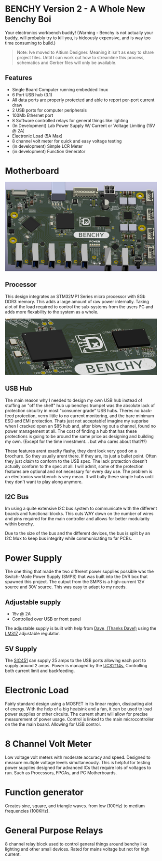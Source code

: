# BENCHY Version 2 - A Whole New Benchy Boi

Your electronics workbench buddy! (Warning - Benchy is not actually your buddy, will probably try to kill you, is hideously expensive, and is way too time consuming to build.)

> Note: Ive moved to Altium Designer. Meaning it isn't as easy to share project files. Until I can work out how to streamline this process, schematics and Gerber files will only be available.

## Features

- Single Board Computer running embedded linux
- 6 Port USB hub (3.1)
- All data ports are properly protected and able to report per-port current draw
- 2 USB ports for computer peripherals
- 100Mb Ethernet port
- 8 Software controlled relays for general things like lighting
- (In Development) Lab Power Supply W/ Current or Voltage Limiting (15V @ 2A)
- Electronic Load (5A Max)
- 8 channel volt meter for quick and easy voltage testing
- (in development) Simple LCR Meter
- (in development) Function Generator

# Motherboard

![MB Render](./Docs/Renders/MotherBoard/BenchyMotherBoard-REV1-TOP1.png)

## Processor

This design integrates an STM32MP1 Series micro processor with 8Gb DDR3 memory. This adds a large amount of raw power internally. Taking alot of the load required to control the sub-systems from the users PC and adds more flexability to the system as a whole.

![MB MPU](./Docs/Renders/MotherBoard/BenchyMotherBoard-REV1-MPU.png)

## USB Hub

The main reason why I needed to design my own USB hub instead of stuffing an "off the shelf" hub up benchys trumpet was the absolute lack of protection circuitry in most "consumer grade" USB hubs. Theres no back-feed protection, verry little to no current monitoring, and the bare minimum ESD and EMI protection. Thats just not acceptable! imagine my supprise when I cracked open an $85 hub and, after blowing out a channel, found no power management at all. The cost of finding a hub that has these protections is going to be around the same price as designing and building my own. (Except for the time investment... but who cares about that?!?)

These features arent exaclty flashy, they dont look very good on a brochure. So they usually arent there. If they are, its just a bullet point. Often they just _claim_ to conform to the USB spec. The lack protection doesn't actually conform to the spec at all. I will admit, some of the protection features are optional and not necessary for every day use. The problem is an electronics workbench is very mean. It will bully these simple hubs until they don't want to play along anymore.

## I2C Bus

Im using a quite extensive I2C bus system to communicate with the different boards and functional blocks. This cuts WAY down on the number of wires and pins required for the main controller and allows for better modularity within benchy.

Due to the size of the bus and the different devices, the bus is split by an I2C Mux to keep bus integrity while communicating to far PCBs.

# Power Supply

The one thing that made the two different power supplies possible was the Switch-Mode Power Supply (SMPS) that was built into the DVR box that spawned this project. The output from the SMPS is a high-current 12V source and 30V source. This was easy to adapt to my needs.

## Adjustable supply

- 15v @ 2A
- Controlled over USB or front panel

The adjustable supply is built with help from [Dave, (Thanks Dave!)](https://www.youtube.com/watch?v=CIGjActDeoM&list=PLBF35875F73B5C9B5&index=1&ab_channel=EEVblog) using the [LM317](https://rocelec.widen.net/view/pdf/mlzstqhekh/slvs044x.pdf?t.download=true&u=5oefqw) adjustable regulator.

## 5V Supply

The [SIC451](https://www.vishay.com/docs/77863/sic450_sic451_sic453.pdf) can supply 25 amps to the USB ports allowing each port to supply around 2 amps. Power is managed by the [UCS2114s.](https://ww1.microchip.com/downloads/aemDocuments/documents/APID/ProductDocuments/DataSheets/UCS2114-Data-Sheet-20005743B.pdf) Controlling both current limit and backfeeding.

# Electronic Load

Fairly standard design using a MOSFET in its linear region, dissipating alot of energy. With the help of a big heatsink and a fan, it can be used to load power supplies or other circuits. The current shunt will allow for precise measurement of power usage. Control is linked to the main microcontroller on the the main board. Allowing for USB control.

# 8 Channel Volt Meter

Low voltage volt meters with moderate accuracy and speed. Designed to measure multiple voltage levels simultaneously. This is helpful for testing power supplies designed for advanced ICs that require lots of voltages to run. Such as Processors, FPGAs, and PC Motherboards.

# Function generator

Creates sine, square, and triangle waves. from low (100Hz) to medium frequencies (100KHz).

# General Purpose Relays

8 channel relay block used to control general things around benchy like lighting and other small devices. Rated for mains voltage but not for high current.
